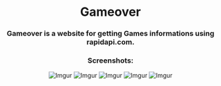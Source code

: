 <div align="center">
<h1>Gameover</h1>


### Gameover is a website for getting Games informations using rapidapi.com.


<h3>Screenshots:</h3>


![Imgur](https://i.imgur.com/dg3WeTe.png)
![Imgur](https://i.imgur.com/kO6WPSW.png)
![Imgur](https://i.imgur.com/Hp8WDSg.png)
![Imgur](https://i.imgur.com/PbN0Cmy.png)
![Imgur](https://i.imgur.com/v0EjJF0.png)
